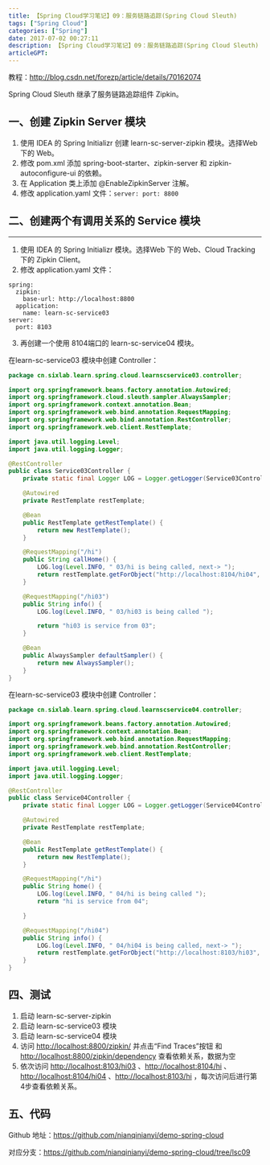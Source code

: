 ```yaml
---
title: 【Spring Cloud学习笔记】09：服务链路追踪(Spring Cloud Sleuth)
tags: ["Spring Cloud"]
categories: ["Spring"]
date: 2017-07-02 00:27:11
description: 【Spring Cloud学习笔记】09：服务链路追踪(Spring Cloud Sleuth)
articleGPT: 
---
```


教程：<http://blog.csdn.net/forezp/article/details/70162074>

Spring Cloud Sleuth 继承了服务链路追踪组件 Zipkin。  

## 一、创建 Zipkin Server 模块

  1. 使用 IDEA 的 Spring Initializr 创建 learn-sc-server-zipkin 模块。选择Web 下的 Web。
  2. 修改 pom.xml 添加 spring-boot-starter、zipkin-server 和 zipkin-autoconfigure-ui 的依赖。
  3. 在 Application 类上添加 @EnableZipkinServer 注解。
  4. 修改 application.yaml 文件：`server: port: 8800 `

## 二、创建两个有调用关系的 Service 模块

* * *

  1. 使用 IDEA 的 Spring Initializr 模块。选择Web 下的 Web、Cloud Tracking 下的 Zipkin Client。
  2. 修改 application.yaml 文件：
```
spring:
  zipkin:
    base-url: http://localhost:8800
  application:
    name: learn-sc-service03
server:
  port: 8103
```
  3. 再创建一个使用 8104端口的 learn-sc-service04 模块。

在learn-sc-service03 模块中创建 Controller：

```java
package cn.sixlab.learn.spring.cloud.learnscservice03.controller;

import org.springframework.beans.factory.annotation.Autowired;
import org.springframework.cloud.sleuth.sampler.AlwaysSampler;
import org.springframework.context.annotation.Bean;
import org.springframework.web.bind.annotation.RequestMapping;
import org.springframework.web.bind.annotation.RestController;
import org.springframework.web.client.RestTemplate;

import java.util.logging.Level;
import java.util.logging.Logger;

@RestController
public class Service03Controller {
    private static final Logger LOG = Logger.getLogger(Service03Controller.class.getName());

    @Autowired
    private RestTemplate restTemplate;

    @Bean
    public RestTemplate getRestTemplate() {
        return new RestTemplate();
    }

    @RequestMapping("/hi")
    public String callHome() {
        LOG.log(Level.INFO, " 03/hi is being called, next-> ");
        return restTemplate.getForObject("http://localhost:8104/hi04", String.class);
    }

    @RequestMapping("/hi03")
    public String info() {
        LOG.log(Level.INFO, " 03/hi03 is being called ");

        return "hi03 is service from 03";
    }

    @Bean
    public AlwaysSampler defaultSampler() {
        return new AlwaysSampler();
    }
}
```

在learn-sc-service03 模块中创建 Controller：

```Java
package cn.sixlab.learn.spring.cloud.learnscservice04.controller;

import org.springframework.beans.factory.annotation.Autowired;
import org.springframework.context.annotation.Bean;
import org.springframework.web.bind.annotation.RequestMapping;
import org.springframework.web.bind.annotation.RestController;
import org.springframework.web.client.RestTemplate;

import java.util.logging.Level;
import java.util.logging.Logger;

@RestController
public class Service04Controller {
    private static final Logger LOG = Logger.getLogger(Service04Controller.class.getName());

    @Autowired
    private RestTemplate restTemplate;

    @Bean
    public RestTemplate getRestTemplate() {
        return new RestTemplate();
    }

    @RequestMapping("/hi")
    public String home() {
        LOG.log(Level.INFO, " 04/hi is being called ");
        return "hi is service from 04";

    }

    @RequestMapping("/hi04")
    public String info() {
        LOG.log(Level.INFO, " 04/hi04 is being called, next-> ");
        return restTemplate.getForObject("http://localhost:8103/hi03", String.class);
    }
}
```

## 四、测试

  1. 启动 learn-sc-server-zipkin
  2. 启动 learn-sc-service03 模块
  3. 启动 learn-sc-service04 模块
  4. 访问 <http://localhost:8800/zipkin/> 并点击“Find Traces”按钮 和 <http://localhost:8800/zipkin/dependency> 查看依赖关系，数据为空
  5. 依次访问 <http://localhost:8103/hi03> 、<http://localhost:8104/hi> 、<http://localhost:8104/hi04> 、<http://localhost:8103/hi> ，每次访问后进行第4步查看依赖关系。

## 五、代码

Github 地址：<https://github.com/nianqinianyi/demo-spring-cloud>

对应分支：<https://github.com/nianqinianyi/demo-spring-cloud/tree/lsc09>
